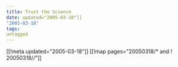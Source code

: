 ```yaml
---
title: Trust the Science
date: updated="2005-03-18"]]
"2005-03-18"
tags:
untagged
---
```

[[!meta updated="2005-03-18"]]
[[!map pages="20050318/* and ! 20050318/*/*"]]

